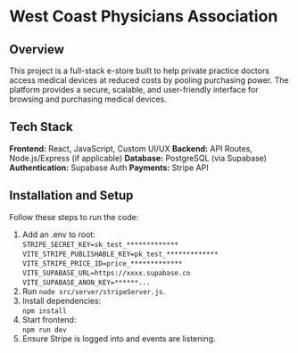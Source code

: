 # West Coast Physicians Association

## Overview

This project is a full-stack e-store built to help private practice doctors access medical devices at reduced costs by pooling purchasing power. The platform provides a secure, scalable, and user-friendly interface for browsing and purchasing medical devices.

## Tech Stack
**Frontend:** React, JavaScript, Custom UI/UX
**Backend:** API Routes, Node.js/Express (if applicable)
**Database:** PostgreSQL (via Supabase)
**Authentication:** Supabase Auth
**Payments:** Stripe API

## Installation and Setup
Follow these steps to run the code:
1. Add an .env to root: \
   `STRIPE_SECRET_KEY=sk_test_*************` \
   `VITE_STRIPE_PUBLISHABLE_KEY=pk_test_*************` \
   `VITE_STRIPE_PRICE_ID=price_*************` \
   `VITE_SUPABASE_URL=https://xxxx.supabase.co` \
   `VITE_SUPABASE_ANON_KEY=******...` 
3. Run `node src/server/stripeServer.js`.
4. Install dependencies: \
   `npm install`
5. Start frontend: \
   `npm run dev`
6. Ensure Stripe is logged into and events are listening.

